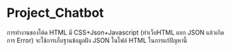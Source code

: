 ﻿# Project_Chatbot
การทำงานของโค้ด HTML  มี CSS+Json+Javascript (ทำเว็บHTML แยก JSON แล้วเกิดการ Error) จะใช้การเก็บฐานข้อมูลฝัง JSON ในไฟล์ HTML ในการแก้ปัญหานี้
